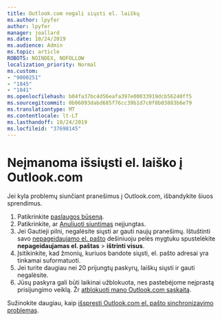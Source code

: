 ```yaml
---
title: Outlook.com negali siųsti el. laiškų
ms.author: lpyfer
author: lpyfer
manager: joallard
ms.date: 10/24/2019
ms.audience: Admin
ms.topic: article
ROBOTS: NOINDEX, NOFOLLOW
localization_priority: Normal
ms.custom:
- "9000251"
- "1845"
- "1841"
ms.openlocfilehash: b04fa37bc4d56eafa397e00033919dcb56240ff5
ms.sourcegitcommit: 0b06093dabd685f76cc39b1d7c0f8b03883b6e79
ms.translationtype: MT
ms.contentlocale: lt-LT
ms.lasthandoff: 10/24/2019
ms.locfileid: "37698145"
---
```

# <a name="unable-to-send-email-in-outlookcom"></a>Neįmanoma išsiųsti el. laiško į Outlook.com

Jei kyla problemų siunčiant pranešimus į Outlook.com, išbandykite šiuos sprendimus.

1. Patikrinkite [paslaugos būseną](https://go.microsoft.com/fwlink/p/?linkid=837482). 
2. Patikrinkite, ar [Anuliuoti siuntimas](https://outlook.live.com/mail/options/mail/messageContent/undoSend) neįjungtas.
3. Jei Gautieji pilni, negalėsite siųsti ar gauti naujų pranešimų. Ištuštinti savo [nepageidaujamo el. pašto](https://outlook.live.com/mail/junkemail) dešiniuoju pelės mygtuku spustelėkite **nepageidaujamas el. paštas** > **ištrinti visus**.
4. Įsitikinkite, kad žmonių, kuriuos bandote siųsti, el. pašto adresai yra tinkamai suformatuoti.
5. Jei turite daugiau nei 20 prijungtų paskyrų, laiškų siųsti ir gauti negalėsite.
6. Jūsų paskyra gali būti laikinai užblokuota, nes pastebėjome neįprastą prisijungimo veiklą. Žr [atblokuoti mano Outlook.com sąskaitą](https://support.office.com/article/f4ad2701-d166-4d8b-8a6a-9af2a1f8a4c4).

Sužinokite daugiau, kaip [išspręsti Outlook.com el. pašto sinchronizavimo problemas](https://support.office.com/article/d39e3341-8d79-4bf1-b3c7-ded602233642).